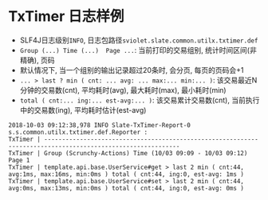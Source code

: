 # TxTimer 日志样例

* SLF4J日志级别`INFO`, 日志包路径`sviolet.slate.common.utilx.txtimer.def`
* `Group (...) Time (...)  Page ...`: 当前打印的交易组别, 统计时间区间(非精确), 页码
* 默认情况下, 当一个组别的输出记录超过20条时, 会分页, 每页的页码会+1
* ` ... > last ? min ( cnt: ... avg: ... max:... min:... ) `: 该交易最近N分钟的交易数(cnt), 平均耗时(avg), 最大耗时(max), 最小耗时(min)
* `total ( cnt:... ing:... est-avg:... )`: 该交易累计交易数(cnt), 当前执行中的交易数(ing), 平均耗时估计(est-avg)

```text
2018-10-03 09:12:38,978 INFO Slate-TxTimer-Report-0 s.s.common.utilx.txtimer.def.Reporter : 
TxTimer | ------------------------------------------------------------------------------------------------------------
TxTimer | Group (Scrunchy-Actions) Time (10/03 09:09 - 10/03 09:12)  Page 1
TxTimer | template.api.base.UserService#get > last 2 min ( cnt:44, avg:1ms, max:16ms, min:0ms ) total ( cnt:44, ing:0, est-avg: 1ms )
TxTimer | template.api.base.UserService#set > last 2 min ( cnt:44, avg:0ms, max:13ms, min:0ms ) total ( cnt:44, ing:0, est-avg: 0ms )
```